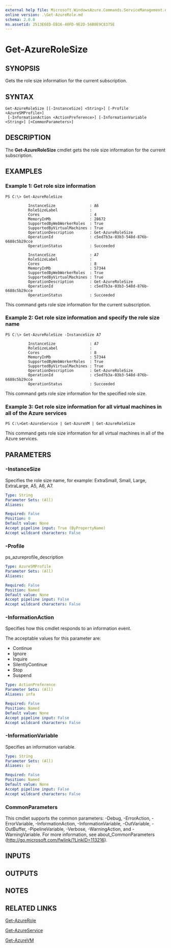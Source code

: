 ```yaml
---
external help file: Microsoft.WindowsAzure.Commands.ServiceManagement.dll-Help.xml
online version: .\Get-AzureRole.md
schema: 2.0.0
ms.assetid: 2513E6ED-EB16-40FD-9E2D-56B0E9C8375E
---
```


# Get-AzureRoleSize

## SYNOPSIS
Gets the role size information for the current subscription.

## SYNTAX

```
Get-AzureRoleSize [[-InstanceSize] <String>] [-Profile <AzureSMProfile>]
 [-InformationAction <ActionPreference>] [-InformationVariable <String>] [<CommonParameters>]
```

## DESCRIPTION
The **Get-AzureRoleSize** cmdlet gets the role size information for the current subscription.

## EXAMPLES

### Example 1: Get role size information
```
PS C:\> Get-AzureRoleSize

          InstanceSize               : A6
          RoleSizeLabel              :
          Cores                      : 4
          MemoryInMb                 : 28672
          SupportedByWebWorkerRoles  : True
          SupportedByVirtualMachines : True
          OperationDescription       : Get-AzureRoleSize
          OperationId                : c5ed7b3a-03b3-548d-876b-6688c5b29cce
          OperationStatus            : Succeeded

          InstanceSize               : A7
          RoleSizeLabel              :
          Cores                      : 8
          MemoryInMb                 : 57344
          SupportedByWebWorkerRoles  : True
          SupportedByVirtualMachines : True
          OperationDescription       : Get-AzureRoleSize
          OperationId                : c5ed7b3a-03b3-548d-876b-6688c5b29cce
          OperationStatus            : Succeeded
```

This command gets role size information for the current subscription.

### Example 2: Get role size information and specify the role size name
```
PS C:\> Get-AzureRoleSize -InstanceSize A7

          InstanceSize               : A7
          RoleSizeLabel              :
          Cores                      : 8
          MemoryInMb                 : 57344
          SupportedByWebWorkerRoles  : True
          SupportedByVirtualMachines : True
          OperationDescription       : Get-AzureRoleSize
          OperationId                : c5ed7b3a-03b3-548d-876b-6688c5b29cce
          OperationStatus            : Succeeded
```

This command gets role size information for the specified role size.

### Example 3: Get role size information for all virtual machines in all of the Azure services
```
PS C:\>Get-AzureService | Get-AzureVM | Get-AzureRoleSize
```

This command gets role size information for all virtual machines in all of the Azure services.

## PARAMETERS

### -InstanceSize
Specifies the role size name, for example: ExtraSmall, Small, Large, ExtraLarge, A5, A6, A7.

```yaml
Type: String
Parameter Sets: (All)
Aliases: 

Required: False
Position: 0
Default value: None
Accept pipeline input: True (ByPropertyName)
Accept wildcard characters: False
```

### -Profile
ps_azureprofile_description

```yaml
Type: AzureSMProfile
Parameter Sets: (All)
Aliases: 

Required: False
Position: Named
Default value: None
Accept pipeline input: False
Accept wildcard characters: False
```

### -InformationAction
Specifies how this cmdlet responds to an information event.

The acceptable values for this parameter are:

- Continue
- Ignore
- Inquire
- SilentlyContinue
- Stop
- Suspend

```yaml
Type: ActionPreference
Parameter Sets: (All)
Aliases: infa

Required: False
Position: Named
Default value: None
Accept pipeline input: False
Accept wildcard characters: False
```

### -InformationVariable
Specifies an information variable.

```yaml
Type: String
Parameter Sets: (All)
Aliases: iv

Required: False
Position: Named
Default value: None
Accept pipeline input: False
Accept wildcard characters: False
```

### CommonParameters
This cmdlet supports the common parameters: -Debug, -ErrorAction, -ErrorVariable, -InformationAction, -InformationVariable, -OutVariable, -OutBuffer, -PipelineVariable, -Verbose, -WarningAction, and -WarningVariable. For more information, see about_CommonParameters (http://go.microsoft.com/fwlink/?LinkID=113216).

## INPUTS

## OUTPUTS

## NOTES

## RELATED LINKS

[Get-AzureRole](./Get-AzureRole.md)

[Get-AzureService](./Get-AzureService.md)

[Get-AzureVM](./Get-AzureVM.md)


